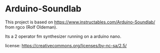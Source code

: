 # Arduino-Soundlab
This project is based on https://www.instructables.com/Arduino-Soundlab/ from rgco (Rolf Oldeman).

Its a 2 operator fm synthesizer running on a arduino nano.

license: https://creativecommons.org/licenses/by-nc-sa/2.5/
